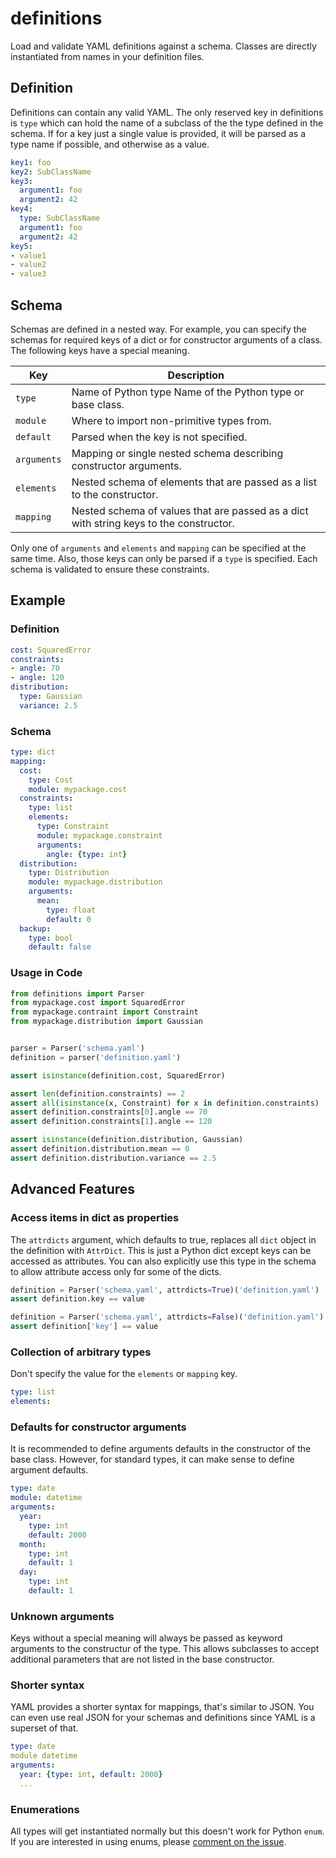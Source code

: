 definitions
===========

Load and validate YAML definitions against a schema. Classes are
directly instantiated from names in your definition files.

Definition
----------

Definitions can contain any valid YAML. The only reserved key in definitions is
`type` which can hold the name of a subclass of the the type defined in the
schema. If for a key just a single value is provided, it will be parsed as a
type name if possible, and otherwise as a value.

```yaml
key1: foo
key2: SubClassName
key3:
  argument1: foo
  argument2: 42
key4:
  type: SubClassName
  argument1: foo
  argument2: 42
key5:
- value1
- value2
- value3
```

Schema
------

Schemas are defined in a nested way. For example, you can specify the schemas
for required keys of a dict or for constructor arguments of a class. The
following keys have a special meaning.

| Key | Description |
| --- | ----------- |
| `type` | Name of Python type Name of the Python type or base class. |
| `module` | Where to import non-primitive types from. |
| `default` | Parsed when the key is not specified. |
| `arguments` | Mapping or single nested schema describing constructor arguments. |
| `elements` | Nested schema of elements that are passed as a list to the constructor. |
| `mapping` | Nested schema of values that are passed as a dict with string keys to the constructor. |

Only one of `arguments` and `elements` and `mapping` can be specified at the
same time. Also, those keys can only be parsed if a `type` is specified. Each
schema is validated to ensure these constraints.

Example
-------

### Definition

```yaml
cost: SquaredError
constraints:
- angle: 70
- angle: 120
distribution:
  type: Gaussian
  variance: 2.5
```

### Schema

```yaml
type: dict
mapping:
  cost:
    type: Cost
    module: mypackage.cost
  constraints:
    type: list
    elements:
      type: Constraint
      module: mypackage.constraint
      arguments:
        angle: {type: int}
  distribution:
    type: Distribution
    module: mypackage.distribution
    arguments:
      mean:
        type: float
        default: 0
  backup:
    type: bool
    default: false
```

### Usage in Code

```python
from definitions import Parser
from mypackage.cost import SquaredError
from mypackage.contraint import Constraint
from mypackage.distribution import Gaussian


parser = Parser('schema.yaml')
definition = parser('definition.yaml')

assert isinstance(definition.cost, SquaredError)

assert len(definition.constraints) == 2
assert all(isinstance(x, Constraint) for x in definition.constraints)
assert definition.constraints[0].angle == 70
assert definition.constraints[1].angle == 120

assert isinstance(definition.distribution, Gaussian)
assert definition.distribution.mean == 0
assert definition.distribution.variance == 2.5
```

Advanced Features
-----------------

### Access items in dict as properties

The `attrdicts` argument, which defaults to true, replaces all `dict` object in
the definition with `AttrDict`. This is just a Python dict except keys can be
accessed as attributes. You can also explicitly use this type in the schema to
allow attribute access only for some of the dicts.

```python
definition = Parser('schema.yaml', attrdicts=True)('definition.yaml')
assert definition.key == value

definition = Parser('schema.yaml', attrdicts=False)('definition.yaml')
assert definition['key'] == value
```

### Collection of arbitrary types

Don't specify the value for the `elements` or `mapping` key.

```yaml
type: list
elements:
```

### Defaults for constructor arguments

It is recommended to define arguments defaults in the constructor of the base
class. However, for standard types, it can make sense to define argument
defaults.

```yaml
type: date
module: datetime
arguments:
  year:
    type: int
    default: 2000
  month:
    type: int
    default: 1
  day:
    type: int
    default: 1
```

### Unknown arguments

Keys without a special meaning will always be passed as keyword arguments to
the constructur of the type. This allows subclasses to accept additional
parameters that are not listed in the base constructor.

### Shorter syntax

YAML provides a shorter syntax for mappings, that's similar to JSON. You can
even use real JSON for your schemas and definitions since YAML is a superset of
that.

```yaml
type: date
module datetime
arguments:
  year: {type: int, default: 2000}
  ...
```

### Enumerations

All types will get instantiated normally but this doesn't work for Python
`enum`. If you are interested in using enums, please [comment on the issue][1].

[1]: https://github.com/danijar/definitions/issues/6
